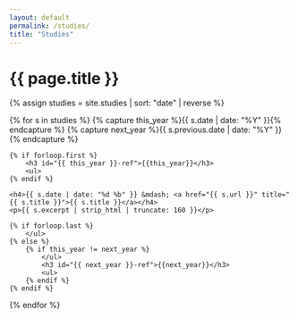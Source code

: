 ```yaml
---
layout: default
permalink: /studies/
title: "Studies"
---
```

# {{ page.title }}
<div class="container">
<div class="row">
{% assign studies = site.studies | sort: "date" | reverse %}

{% for s in studies  %}
    {% capture this_year %}{{ s.date | date: "%Y" }}{% endcapture %}
    {% capture next_year %}{{ s.previous.date | date: "%Y" }}{% endcapture %}

    {% if forloop.first %}
        <h3 id="{{ this_year }}-ref">{{this_year}}</h3>
        <ul>
    {% endif %}

    <h4>{{ s.date | date: "%d %b" }} &mdash; <a href="{{ s.url }}" title="{{ s.title }}">{{ s.title }}</a></h4>
    <p>{{ s.excerpt | strip_html | truncate: 160 }}</p>

    {% if forloop.last %}
        </ul>
    {% else %}
        {% if this_year != next_year %}
            </ul>
            <h3 id="{{ next_year }}-ref">{{next_year}}</h3>
            <ul>
        {% endif %}
    {% endif %}
{% endfor %}

</div>
</div>
